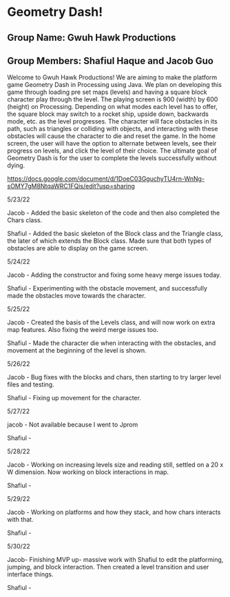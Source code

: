 # Geometry Dash!

## Group Name: Gwuh Hawk Productions
## Group Members: Shafiul Haque and Jacob Guo

Welcome to Gwuh Hawk Productions! We are aiming to make the platform game Geometry Dash in Processing using Java. We plan on developing this game through loading pre set maps (levels) and having a square block character play through the level. The playing screen is 900 (width) by 600 (height) on Processing. Depending on what modes each level has to offer, the square block may switch to a rocket ship, upside down, backwards mode, etc. as the level progresses. The character will face obstacles in its path, such as triangles or colliding with objects, and interacting with these obstacles will cause the character to die and reset the game. In the home screen, the user will have the option to alternate between levels, see their progress on levels, and click the level of their choice. The ultimate goal of Geometry Dash is for the user to complete the levels successfully without dying.

https://docs.google.com/document/d/1DoeC03GguchyTU4rn-WnNg-sOMY7gM8NtqaWRC1FQis/edit?usp=sharing

5/23/22


Jacob - Added the basic skeleton of the code and then also completed the Chars class.


Shafiul - Added the basic skeleton of the Block class and the Triangle class, the later of which extends the Block class. Made sure that both types of obstacles are able to display on the game screen.


5/24/22

Jacob - Adding the constructor and fixing some heavy merge issues today.

Shafiul - Experimenting with the obstacle movement, and successfully made the obstacles move towards the character.


5/25/22

Jacob - Created the basis of the Levels class, and will now work on extra map features. Also fixing the weird merge issues too.

Shafiul - Made the character die when interacting with the obstacles, and movement at the beginning of the level is shown.


5/26/22

Jacob - Bug fixes with the blocks and chars, then starting to try larger level files and testing.

Shafiul - Fixing up movement for the character.


5/27/22

jacob - Not available because I went to Jprom

Shafiul -


5/28/22

Jacob - Working on increasing levels size and reading still, settled on a 20 x W dimension. Now working on block interactions in map.

Shafiul - 


5/29/22

Jacob - Working on platforms and how they stack, and how chars interacts with that.

Shafiul - 


5/30/22

Jacob- Finishing MVP up- massive work with Shafiul to edit the platforming, jumping, and block interaction. Then created a level transition and user interface things.

Shafiul - 

